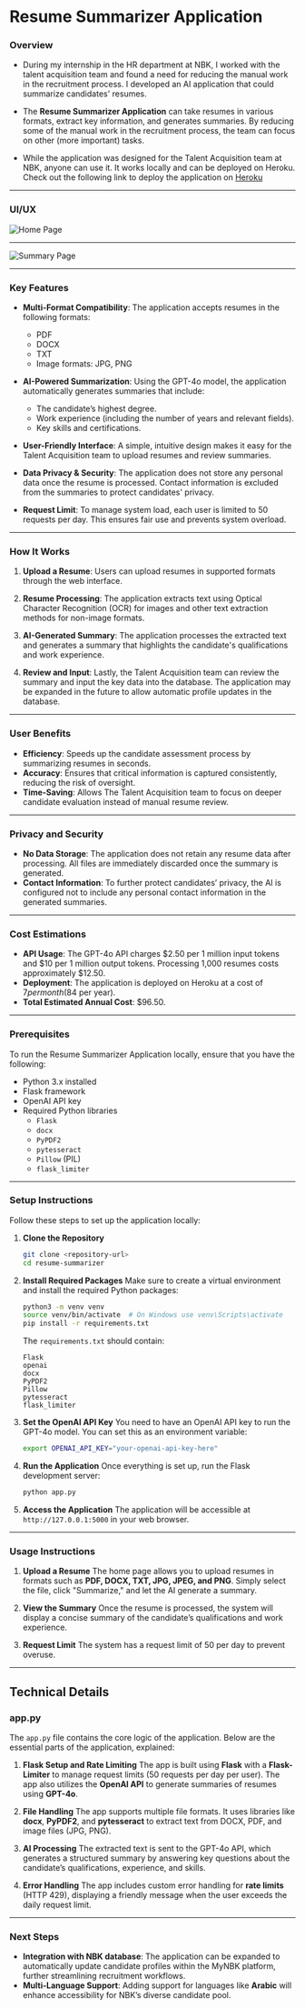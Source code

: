 # **Resume Summarizer Application**

### **Overview**

* During my internship in the HR department at NBK, I worked with the talent acquisition team and found a need for reducing the manual work in the recruitment process. I developed an AI application that could summarize candidates' resumes.


* The **Resume Summarizer Application** can take resumes in various formats, extract key information, and generates summaries. By reducing some of the manual work in the recruitment process, the team can focus on other (more important) tasks. 

* While the application was designed for the Talent Acquisition team at NBK, anyone can use it. It works locally and can be deployed on Heroku. Check out the following link to deploy the application on [Heroku](https://devcenter.heroku.com/articles/getting-started-with-python)

---
### UI/UX
![Home Page](/images/Home_Page.png)

---
![Summary Page](/images/Summary_Page.png)

---

### **Key Features**

- **Multi-Format Compatibility**: The application accepts resumes in the following formats:
  - PDF
  - DOCX
  - TXT
  - Image formats: JPG, PNG
 
  
- **AI-Powered Summarization**: Using the GPT-4o model, the application automatically generates summaries that include:
  - The candidate’s highest degree.
  - Work experience (including the number of years and relevant fields).
  - Key skills and certifications.
 

- **User-Friendly Interface**: A simple, intuitive design makes it easy for the Talent Acquisition team to upload resumes and review summaries.

- **Data Privacy & Security**: The application does not store any personal data once the resume is processed. Contact information is excluded from the summaries to protect
candidates' privacy.

- **Request Limit**: To manage system load, each user is limited to 50 requests per day. This ensures fair use and prevents system overload.

---

### **How It Works**

1. **Upload a Resume**: Users can upload resumes in supported formats through the web interface.

2. **Resume Processing**: The application extracts text using Optical Character Recognition (OCR) for images and other text extraction methods for non-image formats.
  
3. **AI-Generated Summary**: The application processes the extracted text and generates a summary that highlights the candidate's qualifications and work experience.
  
4. **Review and Input**: Lastly, the Talent Acquisition team can review the summary and input the key data into the database. The application may be expanded in the future to allow automatic profile updates in the database.

---

### **User Benefits**

- **Efficiency**: Speeds up the candidate assessment process by summarizing resumes in seconds.
- **Accuracy**: Ensures that critical information is captured consistently, reducing the risk of oversight.
- **Time-Saving**: Allows The Talent Acquisition team to focus on deeper candidate evaluation instead of manual resume review.

---

### **Privacy and Security**

- **No Data Storage**: The application does not retain any resume data after processing. All files are immediately discarded once the summary is generated.
- **Contact Information**: To further protect candidates’ privacy, the AI is configured not to include any personal contact information in the generated summaries.

---

### **Cost Estimations**

- **API Usage**: The GPT-4o API charges $2.50 per 1 million input tokens and $10 per 1 million output tokens. Processing 1,000 resumes costs approximately $12.50.
- **Deployment**: The application is deployed on Heroku at a cost of $7 per month ($84 per year).
- **Total Estimated Annual Cost**: $96.50.

---

### **Prerequisites**
To run the Resume Summarizer Application locally, ensure that you have the following:
- Python 3.x installed
- Flask framework
- OpenAI API key
- Required Python libraries
  - `Flask`
  - `docx`
  - `PyPDF2`
  - `pytesseract`
  - `Pillow` (PIL)
  - `flask_limiter`

---

### **Setup Instructions**
Follow these steps to set up the application locally:

1. **Clone the Repository**
   ```bash
   git clone <repository-url>
   cd resume-summarizer
   ```

2. **Install Required Packages**
   Make sure to create a virtual environment and install the required Python packages:
   ```bash
   python3 -m venv venv
   source venv/bin/activate  # On Windows use venv\Scripts\activate
   pip install -r requirements.txt
   ```

   The `requirements.txt` should contain:
   ```plaintext
   Flask
   openai
   docx
   PyPDF2
   Pillow
   pytesseract
   flask_limiter
   ```

3. **Set the OpenAI API Key**
   You need to have an OpenAI API key to run the GPT-4o model. You can set this as an environment variable:
   ```bash
   export OPENAI_API_KEY="your-openai-api-key-here"
   ```

4. **Run the Application**
   Once everything is set up, run the Flask development server:
   ```bash
   python app.py
   ```

5. **Access the Application**
   The application will be accessible at `http://127.0.0.1:5000` in your web browser.

---

### **Usage Instructions**
1. **Upload a Resume**
   The home page allows you to upload resumes in formats such as **PDF, DOCX, TXT, JPG, JPEG, and PNG**. Simply select the file, click "Summarize," and let the AI generate a summary.
   
2. **View the Summary**
   Once the resume is processed, the system will display a concise summary of the candidate’s qualifications and work experience.

3. **Request Limit**
   The system has a request limit of 50 per day to prevent overuse.

---

## **Technical Details**

### **app.py**
The `app.py` file contains the core logic of the application. Below are the essential parts of the application, explained:

1. **Flask Setup and Rate Limiting**
   The app is built using **Flask** with a **Flask-Limiter** to manage request limits (50 requests per day per user). The app also utilizes the **OpenAI API** to generate summaries of resumes using **GPT-4o**.

2. **File Handling**
   The app supports multiple file formats. It uses libraries like **docx**, **PyPDF2**, and **pytesseract** to extract text from DOCX, PDF, and image files (JPG, PNG).

3. **AI Processing**
   The extracted text is sent to the GPT-4o API, which generates a structured summary by answering key questions about the candidate’s qualifications, experience, and skills.

4. **Error Handling**
   The app includes custom error handling for **rate limits** (HTTP 429), displaying a friendly message when the user exceeds the daily request limit.

---

### **Next Steps**

- **Integration with NBK database**: The application can be expanded to automatically update candidate profiles within the MyNBK platform, further streamlining recruitment workflows.
- **Multi-Language Support**: Adding support for languages like **Arabic** will enhance accessibility for NBK’s diverse candidate pool.


